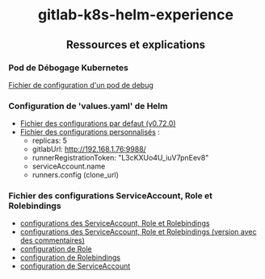  # <center> gitlab-k8s-helm-experience</center>
 ## <center> Ressources et explications</center>
 ### Pod de Débogage Kubernetes 
  [Fichier de configuration d'un pod de debug](createDebugPod.yaml)
 ### Configuration de 'values.yaml' de Helm 
 - [Fichier des configurations  par defaut (v0.72.0)](configHelm/values0.72.0.yaml)
 - [Fichier des configurations personnalisés](configHelm/values.yaml) :
    -  replicas: 5
    - gitlabUrl: http://192.168.1.76:9988/
    - runnerRegistrationToken: "L3cKXUo4U_iuV7pnEev8"
    - serviceAccount.name
    - runners.config (clone_url)
 ### Fichier des configurations ServiceAccount, Role et Rolebindings 
 - [configurations des ServiceAccount, Role et Rolebindings](ServiceAccountConfig/gitlab-runner-rbac.yaml) 
 - [configurations des ServiceAccount, Role et Rolebindings (version avec des commentaires)](ServiceAccountConfig/gitlab-runner-rbacCommented.yaml) 
 - [configuration de Role ](ServiceAccountConfig/gitlab-runner-role.yaml) 
 - [configuration de Rolebindings](ServiceAccountConfig/gitlab-runner-rolebinding.yaml) 
 - [configuration de ServiceAccount](ServiceAccountConfig/gitlab-runner-serviceaccount.yaml)



